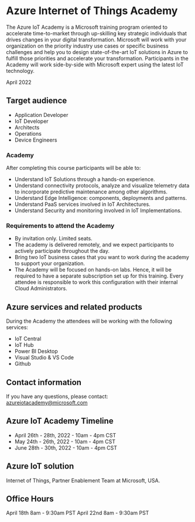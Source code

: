 # Azure Internet of Things Academy

The Azure IoT Academy is a Microsoft training program oriented to accelerate time-to-market through up-skilling key strategic individuals that drives changes in your digital transformation.
Microsoft will work with your organization on the priority industry use cases or specific business challenges and help you to design state-of-the-art IoT solutions in Azure to fulfill those priorities and accelerate your transformation.
Participants in the Academy will work side-by-side with Microsoft expert using the latest IoT technology.

April 2022

## Target audience

- Application Developer
- IoT Developer
- Architects
- Operations
- Device Engineers

### Academy

After completing this course participants will be able to:
- Understand IoT Solutions through a hands-on experience.
- Understand connectivity protocols, analyze and visualize telemetry data to incorporate predictive maintenance among other algorithms.
- Understand Edge Intelligence: components, deployments and patterns.
- Understand PaaS services involved in IoT Architectures. 
- Understand Security and monitoring involved in IoT Implementations.


### Requirements to attend the Academy

- By invitation only. Limited seats.
- The academy is delivered remotely, and we expect participants to actively participate
throughout the day.
- Bring two IoT business cases that you want to work during the academy to support your organization.
- The Academy will be focused on hands-on labs. Hence, it will be required to have a separate subscription set up for this training. Every attendee is responsible to work this configuration with their internal Cloud Administrators. 

## Azure services and related products
During the Academy the attendees will be working with the following services: 

- IoT Central
- IoT Hub
- Power BI Desktop
- Visual Studio & VS Code
- Github

## Contact information
If you have any questions, please contact: azureiotacademy@microsoft.com

## Azure IoT Academy Timeline

- April 26th - 28th, 2022 -  10am - 4pm CST
- May 24th - 26th, 2022 -  10am - 4pm CST
- June 28th - 30th, 2022 - 10am - 4pm CST 

## Azure IoT solution

Internet of Things, Partner Enablement Team at Microsoft, USA.


## Office Hours

April 18th 8am - 9:30am PST
April 22nd 8am - 9:30am PST
